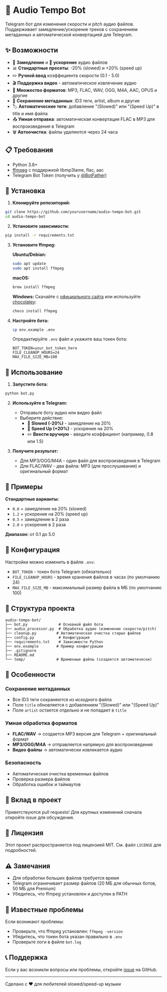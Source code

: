 # 🎵  Audio Tempo Bot

Telegram бот для изменения скорости и pitch аудио файлов. Поддерживает замедление/ускорение треков с сохранением метаданных и автоматической конвертацией для Telegram.

## ✨  Возможности

- 🐌 **Замедление** и 🚀 **ускорение** аудио файлов
- 📊 **Стандартные пресеты**: -20% (slowed) и +20% (speed up)
- ✏️ **Ручной ввод** коэффициента скорости (0.1 - 5.0)
- 🎬 **Поддержка видео** - автоматическое извлечение аудио
- 🎵 **Множество форматов**: MP3, FLAC, WAV, OGG, M4A, AAC, OPUS и другие
- 📝 **Сохранение метаданных**: ID3 теги, artist, album и другие
- 🏷️ **Автоматические теги**: добавление "(Slowed)" или "(Speed Up)" в title и имя файла
- 📤 **Умная отправка**: автоматическая конвертация FLAC в MP3 для воспроизведения в Telegram
- 🗑️ **Автоочистка**: файлы удаляются через 24 часа

## 📋  Требования

- Python 3.8+
- [ffmpeg](https://ffmpeg.org/download.html) с поддержкой libmp3lame, flac, aac
- Telegram Bot Token (получить у [@BotFather](https://t.me/BotFather))

## 🚀  Установка

1. **Клонируйте репозиторий:**
```bash
git clone https://github.com/yourusername/audio-tempo-bot.git
cd audio-tempo-bot
```

2. **Установите зависимости:**
```bash
pip install -r requirements.txt
```

3. **Установите ffmpeg:**

   **Ubuntu/Debian:**
   ```bash
   sudo apt update
   sudo apt install ffmpeg
   ```

   **macOS:**
   ```bash
   brew install ffmpeg
   ```

   **Windows:**
   Скачайте с [официального сайта](https://ffmpeg.org/download.html) или используйте [chocolatey](https://chocolatey.org/):
   ```bash
   choco install ffmpeg
   ```

4. **Настройте бота:**
   ```bash
   cp env.example .env
   ```
   
   Отредактируйте `.env` файл и укажите ваш токен бота:
   ```
   BOT_TOKEN=your_bot_token_here
   FILE_CLEANUP_HOURS=24
   MAX_FILE_SIZE_MB=100
   ```

## 🎯  Использование

1. **Запустите бота:**
```bash
python bot.py
```

2. **Используйте в Telegram:**
   - Отправьте боту аудио или видео файл
   - Выберите действие:
     - 🐌 **Slowed (-20%)** - замедление на 20%
     - 🚀 **Speed Up (+20%)** - ускорение на 20%
     - ✏️ **Ввести вручную** - введите коэффициент (например, 0.8 или 1.5)

3. **Получите результат:**
   - Для MP3/OGG/M4A - один файл для воспроизведения в Telegram
   - Для FLAC/WAV - два файла: MP3 (для прослушивания) и оригинальный формат

## 📖 Примеры

**Стандартные варианты:**
- `0.8` = замедление на 20% (slowed)
- `1.2` = ускорение на 20% (speed up)
- `0.5` = замедление в 2 раза
- `2.0` = ускорение в 2 раза

**Диапазон:** от 0.1 до 5.0

## 🔧  Конфигурация

Настройки можно изменить в файле `.env`:

- `BOT_TOKEN` - токен бота Telegram (обязательно)
- `FILE_CLEANUP_HOURS` - время хранения файлов в часах (по умолчанию 24)
- `MAX_FILE_SIZE_MB` - максимальный размер файла в МБ (по умолчанию 100)

## 📁 Структура проекта

```
audio-tempo-bot/
├── bot.py              # Основной файл бота
├── audio_processor.py  # Обработка аудио (изменение скорости/pitch)
├── cleanup.py         # Автоматическая очистка старых файлов
├── config.py           # Конфигурация
├── requirements.txt    # Зависимости Python
├── env.example        # Пример конфигурации
├── .gitignore
├── README.md
└── temp/              # Временные файлы (создается автоматически)
```

## 🎨  Особенности

### Сохранение метаданных
- Все ID3 теги сохраняются из исходного файла
- Поле `title` обновляется с добавлением "(Slowed)" или "(Speed Up)"
- Поле `artist` остается отдельно и не попадает в `title`

### Умная обработка форматов
- **FLAC/WAV** → создается MP3 версия для Telegram + оригинальный формат
- **MP3/OGG/M4A** → отправляется напрямую для воспроизведения
- **Видео файлы** → автоматически извлекается аудио

### Безопасность
- Автоматическая очистка временных файлов
- Проверка размера файлов
- Обработка ошибок и таймаутов

## 🤝  Вклад в проект

Приветствуются pull requests! Для крупных изменений сначала откройте issue для обсуждения.

## 📝  Лицензия

Этот проект распространяется под лицензией MIT. См. файл `LICENSE` для подробностей.

## ⚠️  Замечания

- Для обработки больших файлов требуется время
- Telegram ограничивает размер файлов (20 МБ для обычных ботов, 50 МБ для Premium)
- Убедитесь, что ffmpeg установлен и доступен в PATH

## 🐛  Известные проблемы

Если возникают проблемы:
- Проверьте, что ffmpeg установлен: `ffmpeg -version`
- Убедитесь, что токен бота указан правильно в `.env`
- Проверьте логи в файле `bot.log`

## 📞  Поддержка

Если у вас возникли вопросы или проблемы, откройте [issue](https://github.com/yourusername/audio-tempo-bot/issues) на GitHub.

---

Сделано с ❤️ для любителей slowed/speed-up музыки

